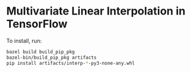 Multivariate Linear Interpolation in TensorFlow
===


<!-- This module implements a custom TensorFlow operation that replicates the
[RegularGridInterpolator](https://docs.scipy.org/doc/scipy/reference/generated/scipy.interpolate.RegularGridInterpolator.html)
from SciPy. -->

To install, run:

```bash
bazel build build_pip_pkg
bazel-bin/build_pip_pkg artifacts
pip install artifacts/interp-*-py3-none-any.whl
```